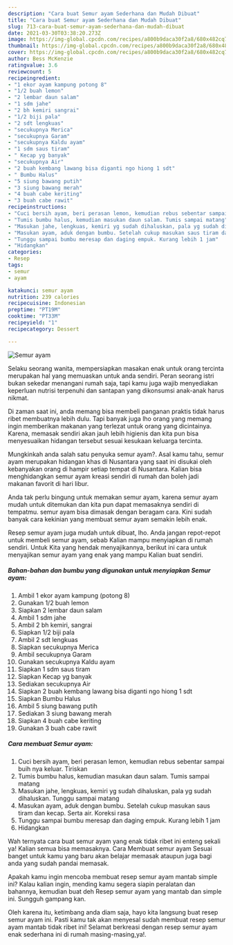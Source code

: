 ```yaml
---
description: "Cara buat Semur ayam Sederhana dan Mudah Dibuat"
title: "Cara buat Semur ayam Sederhana dan Mudah Dibuat"
slug: 713-cara-buat-semur-ayam-sederhana-dan-mudah-dibuat
date: 2021-03-30T03:38:20.273Z
image: https://img-global.cpcdn.com/recipes/a800b9daca30f2a8/680x482cq70/semur-ayam-foto-resep-utama.jpg
thumbnail: https://img-global.cpcdn.com/recipes/a800b9daca30f2a8/680x482cq70/semur-ayam-foto-resep-utama.jpg
cover: https://img-global.cpcdn.com/recipes/a800b9daca30f2a8/680x482cq70/semur-ayam-foto-resep-utama.jpg
author: Bess McKenzie
ratingvalue: 3.6
reviewcount: 5
recipeingredient:
- "1 ekor ayam kampung potong 8"
- "1/2 buah lemon"
- "2 lembar daun salam"
- "1 sdm jahe"
- "2 bh kemiri sangrai"
- "1/2 biji pala"
- "2 sdt lengkuas"
- "secukupnya Merica"
- "secukupnya Garam"
- "secukupnya Kaldu ayam"
- "1 sdm saus tiram"
- " Kecap yg banyak"
- "secukupnya Air"
- "2 buah kembang lawang bisa diganti ngo hiong 1 sdt"
- " Bumbu Halus"
- "5 siung bawang putih"
- "3 siung bawang merah"
- "4 buah cabe keriting"
- "3 buah cabe rawit"
recipeinstructions:
- "Cuci bersih ayam, beri perasan lemon, kemudian rebus sebentar sampai buih nya keluar. Tiriskan"
- "Tumis bumbu halus, kemudian masukan daun salam. Tumis sampai matang"
- "Masukan jahe, lengkuas, kemiri yg sudah dihaluskan, pala yg sudah dihaluskan. Tunggu sampai matang"
- "Masukan ayam, aduk dengan bumbu. Setelah cukup masukan saus tiram dan kecap. Serta air. Koreksi rasa"
- "Tunggu sampai bumbu meresap dan daging empuk. Kurang lebih 1 jam"
- "Hidangkan"
categories:
- Resep
tags:
- semur
- ayam

katakunci: semur ayam 
nutrition: 239 calories
recipecuisine: Indonesian
preptime: "PT19M"
cooktime: "PT33M"
recipeyield: "1"
recipecategory: Dessert

---
```



![Semur ayam](https://img-global.cpcdn.com/recipes/a800b9daca30f2a8/680x482cq70/semur-ayam-foto-resep-utama.jpg)

Selaku seorang wanita, mempersiapkan masakan enak untuk orang tercinta merupakan hal yang memuaskan untuk anda sendiri. Peran seorang istri bukan sekedar menangani rumah saja, tapi kamu juga wajib menyediakan keperluan nutrisi terpenuhi dan santapan yang dikonsumsi anak-anak harus nikmat.

Di zaman  saat ini, anda memang bisa membeli panganan praktis tidak harus ribet membuatnya lebih dulu. Tapi banyak juga lho orang yang memang ingin memberikan makanan yang terlezat untuk orang yang dicintainya. Karena, memasak sendiri akan jauh lebih higienis dan kita pun bisa menyesuaikan hidangan tersebut sesuai kesukaan keluarga tercinta. 



Mungkinkah anda salah satu penyuka semur ayam?. Asal kamu tahu, semur ayam merupakan hidangan khas di Nusantara yang saat ini disukai oleh kebanyakan orang di hampir setiap tempat di Nusantara. Kalian bisa menghidangkan semur ayam kreasi sendiri di rumah dan boleh jadi makanan favorit di hari libur.

Anda tak perlu bingung untuk memakan semur ayam, karena semur ayam mudah untuk ditemukan dan kita pun dapat memasaknya sendiri di tempatmu. semur ayam bisa dimasak dengan beragam cara. Kini sudah banyak cara kekinian yang membuat semur ayam semakin lebih enak.

Resep semur ayam juga mudah untuk dibuat, lho. Anda jangan repot-repot untuk membeli semur ayam, sebab Kalian mampu menyiapkan di rumah sendiri. Untuk Kita yang hendak menyajikannya, berikut ini cara untuk menyajikan semur ayam yang enak yang mampu Kalian buat sendiri.

<!--inarticleads1-->

##### Bahan-bahan dan bumbu yang digunakan untuk menyiapkan Semur ayam:

1. Ambil 1 ekor ayam kampung (potong 8)
1. Gunakan 1/2 buah lemon
1. Siapkan 2 lembar daun salam
1. Ambil 1 sdm jahe
1. Ambil 2 bh kemiri, sangrai
1. Siapkan 1/2 biji pala
1. Ambil 2 sdt lengkuas
1. Siapkan secukupnya Merica
1. Ambil secukupnya Garam
1. Gunakan secukupnya Kaldu ayam
1. Siapkan 1 sdm saus tiram
1. Siapkan  Kecap yg banyak
1. Sediakan secukupnya Air
1. Siapkan 2 buah kembang lawang bisa diganti ngo hiong 1 sdt
1. Siapkan  Bumbu Halus
1. Ambil 5 siung bawang putih
1. Sediakan 3 siung bawang merah
1. Siapkan 4 buah cabe keriting
1. Gunakan 3 buah cabe rawit




<!--inarticleads2-->

##### Cara membuat Semur ayam:

1. Cuci bersih ayam, beri perasan lemon, kemudian rebus sebentar sampai buih nya keluar. Tiriskan
1. Tumis bumbu halus, kemudian masukan daun salam. Tumis sampai matang
1. Masukan jahe, lengkuas, kemiri yg sudah dihaluskan, pala yg sudah dihaluskan. Tunggu sampai matang
1. Masukan ayam, aduk dengan bumbu. Setelah cukup masukan saus tiram dan kecap. Serta air. Koreksi rasa
1. Tunggu sampai bumbu meresap dan daging empuk. Kurang lebih 1 jam
1. Hidangkan




Wah ternyata cara buat semur ayam yang enak tidak ribet ini enteng sekali ya! Kalian semua bisa memasaknya. Cara Membuat semur ayam Sesuai banget untuk kamu yang baru akan belajar memasak ataupun juga bagi anda yang sudah pandai memasak.

Apakah kamu ingin mencoba membuat resep semur ayam mantab simple ini? Kalau kalian ingin, mending kamu segera siapin peralatan dan bahannya, kemudian buat deh Resep semur ayam yang mantab dan simple ini. Sungguh gampang kan. 

Oleh karena itu, ketimbang anda diam saja, hayo kita langsung buat resep semur ayam ini. Pasti kamu tak akan menyesal sudah membuat resep semur ayam mantab tidak ribet ini! Selamat berkreasi dengan resep semur ayam enak sederhana ini di rumah masing-masing,ya!.

